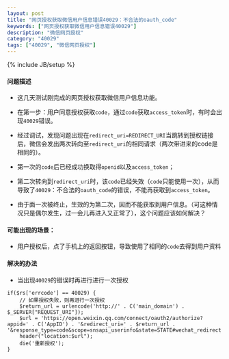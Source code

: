```yaml
---
layout: post
title: "网页授权获取微信用户信息错误40029：不合法的oauth_code"
keywords: ["网页授权获取微信用户信息错误40029"]
description: "微信网页授权"
category: "40029"
tags: ["40029", "微信网页授权"]
---
```

{% include JB/setup %}

#### 问题描述
- 这几天测试刚完成的网页授权获取微信用户信息功能。

- 在第一步：用户同意授权获取`code`，通过`code`获取`access_token`时，有时会出现`40029`错误。

- 经过调试，发现问题出现在`redirect_uri=REDIRECT_URI`当跳转到授权链接后，微信会发出两次转向至`redirect_uri`的相同请求（两次带进来的code是相同的）。

- 第一次的`code`后已经成功换取得`openid`以及`access_token`；

- 第二次转向到`redirect_uri`时，该`code`已经失效（`code`只能使用一次），从而导致了`40029`：不合法的`oauth_code`的错误，不能再获取到`access_token`。

- 由于面一次被终止，生效的为第二次，因而不能获取到用户信息。（可这种情况只是偶尔发生，过一会儿再进入又正常了），这个问题应该如何解决？


#### 可能出现的场景：

- 用户授权后，点了手机上的返回按钮，导致使用了相同的`code`去得到用户资料

#### 解决的办法
- 当出现`40029`的错误时再进行进行一次授权 

```
if($rs['errcode'] == 40029) {
    // 如果授权失败，则再进行一次授权
    $return_url = urlencode('http://' . C('main_domain') . $_SERVER["REQUEST_URI"]);
    $url = 'https://open.weixin.qq.com/connect/oauth2/authorize?appid=' . C('AppID') . '&redirect_uri=' . $return_url . '&response_type=code&scope=snsapi_userinfo&state=STATE#wechat_redirect'; 
    header("location:$url");
    die('重新授权');
}
```